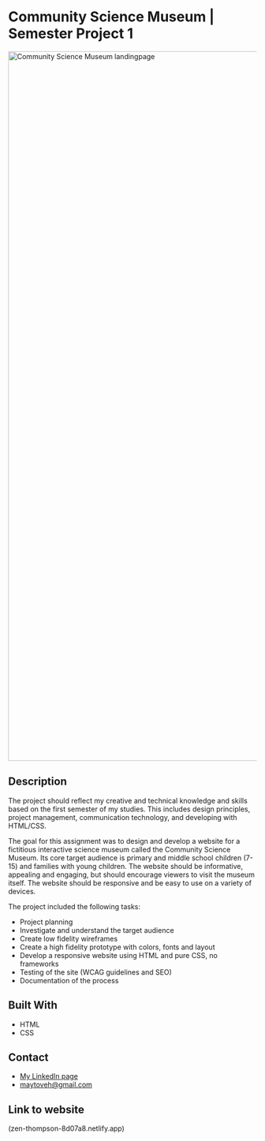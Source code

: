 # Community Science Museum | Semester Project 1

<img width="1440" alt="Community Science Museum landingpage" src="https://user-images.githubusercontent.com/89157761/170948078-98f6253c-df26-41fa-aa08-da2ede2de89a.png">

## Description

The project should reflect my creative and technical knowledge and skills based on the first semester of my studies. This includes design principles, project management, communication technology, and developing with HTML/CSS.

The goal for this assignment was to design and develop a website for a fictitious interactive science museum called the Community Science Museum. Its core target audience is primary and middle school children (7-15) and families with young children. The website should be informative, appealing and engaging, but should encourage viewers to visit the museum itself. The website should be responsive and be easy to use on a variety of devices.


The project included the following tasks:

- Project planning
- Investigate and understand the target audience
- Create low fidelity wireframes
- Create a high fidelity prototype with colors, fonts and layout
- Develop a responsive website using HTML and pure CSS, no frameworks
- Testing of the site (WCAG guidelines and SEO)
- Documentation of the process

## Built With

- HTML
- CSS

## Contact

- [My LinkedIn page](www.linkedin.com/in/may-tove-hovdal-24b406153)
- maytoveh@gmail.com

## Link to website

(zen-thompson-8d07a8.netlify.app)
